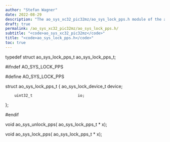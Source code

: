 ```yaml
---
author: "Stefan Wagner"
date: 2022-08-29
description: "The ao_sys_xc32_pic32mz/ao_sys_lock_pps.h module of the ao real-time operating system."
draft: true
permalink: /ao_sys_xc32_pic32mz/ao_sys_lock_pps.h/ 
subtitle: "<code>ao_sys_xc32_pic32mz</code>"
title: "<code>ao_sys_lock_pps.h</code>"
toc: true
---
```


typedef struct  ao_sys_lock_pps_t   ao_sys_lock_pps_t;

#ifndef AO_SYS_LOCK_PPS

#define AO_SYS_LOCK_PPS

struct  ao_sys_lock_pps_t
{
        ao_sys_lock_device_t        device;

        uint32_t                    io;
};

#endif

void    ao_sys_unlock_pps(          ao_sys_lock_pps_t * x);

void    ao_sys_lock_pps(            ao_sys_lock_pps_t * x);

